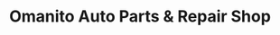 ---
title: "Omanito Auto Parts & Repair Shop"
url: /tarlac/omanito-auto-parts-and-repair-shop/
shop: car repair
---